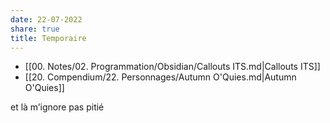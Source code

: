 ```yaml
---
date: 22-07-2022
share: true
title: Temporaire
---
```

- [[00. Notes/02. Programmation/Obsidian/Callouts ITS.md|Callouts ITS]]
- [[20. Compendium/22. Personnages/Autumn O'Quies.md|Autumn O'Quies]]


et là m’ignore pas pitié
